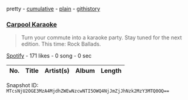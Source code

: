 pretty - [cumulative](/playlists/cumulative/0NaXa68Xyo4wmMiun5Lqgm.md) - [plain](/playlists/plain/0NaXa68Xyo4wmMiun5Lqgm) - [githistory](https://github.githistory.xyz/mackorone/spotify-playlist-archive/blob/main/playlists/plain/0NaXa68Xyo4wmMiun5Lqgm)

### [Carpool Karaoke](https://open.spotify.com/playlist/0NaXa68Xyo4wmMiun5Lqgm)

> Turn your commute into a karaoke party\. Stay tuned for the next edition\. This time: Rock Ballads.

[Spotify](https://open.spotify.com/user/spotify) - 171 likes - 0 song - 0 sec

| No. | Title | Artist(s) | Album | Length |
|---|---|---|---|---|

Snapshot ID: `MTcsNjU2OGE3MzA4MjdhZWEwNzcwNTI5OWQ4NjJmZjJhNzk2MzY3MTQ0OQ==`
